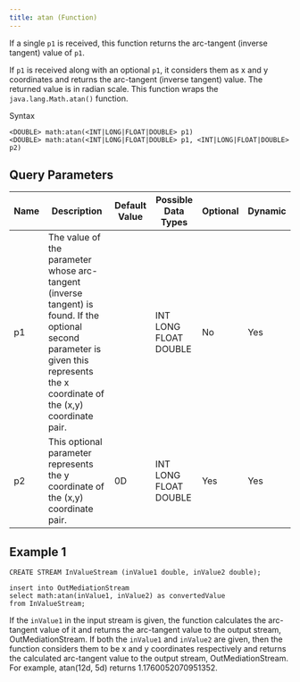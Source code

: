 ```yaml
---
title: atan (Function)
---
```


If a single `p1` is received, this function returns the arc-tangent (inverse tangent) value of `p1`.

If `p1` is received along with an optional `p1`, it considers them as x and y coordinates and returns the arc-tangent (inverse tangent) value. The returned value is in radian scale. This function wraps the `java.lang.Math.atan()` function.

Syntax

    <DOUBLE> math:atan(<INT|LONG|FLOAT|DOUBLE> p1)
    <DOUBLE> math:atan(<INT|LONG|FLOAT|DOUBLE> p1, <INT|LONG|FLOAT|DOUBLE> p2)

## Query Parameters

| Name | Description                                                                                                                                                                       | Default Value | Possible Data Types   | Optional | Dynamic |
|------|-----------------------------------------------------------------------------------------------------------------------------------------------------------------------------------|---------------|-----------------------|----------|---------|
| p1   | The value of the parameter whose arc-tangent (inverse tangent) is found. If the optional second parameter is given this represents the x coordinate of the (x,y) coordinate pair. |               | INT LONG FLOAT DOUBLE | No       | Yes     |
| p2   | This optional parameter represents the y coordinate of the (x,y) coordinate pair.                                                                                                 | 0D            | INT LONG FLOAT DOUBLE | Yes      | Yes     |

## Example 1

    CREATE STREAM InValueStream (inValue1 double, inValue2 double);

    insert into OutMediationStream
    select math:atan(inValue1, inValue2) as convertedValue
    from InValueStream;

If the `inValue1` in the input stream is given, the function calculates the arc-tangent value of it and returns the arc-tangent value to the output stream, OutMediationStream. If both the `inValue1` and `inValue2` are given, then the function considers them to be x and y coordinates respectively and returns the calculated arc-tangent value to the output stream, OutMediationStream. For example, atan(12d, 5d) returns 1.1760052070951352.
